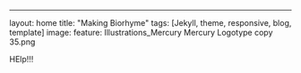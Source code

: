 ---
layout: home
title: "Making Biorhyme"
tags: [Jekyll, theme, responsive, blog, template]
image: 
	feature: Illustrations_Mercury Mercury Logotype copy 35.png

HElp!!!
